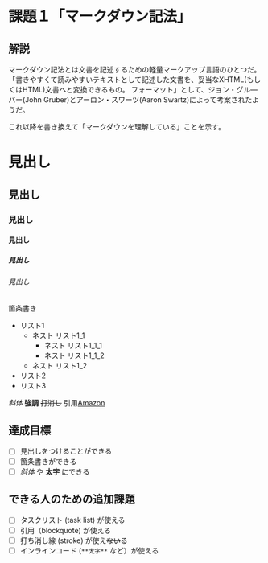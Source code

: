 # 課題１「マークダウン記法」

 ## 解説
 マークダウン記法とは文書を記述するための軽量マークアップ言語のひとつだ。
「書きやすくて読みやすいテキストとして記述した文書を、妥当なXHTML(もしくはHTML)文書へと変換できるもの。
フォーマット」として、ジョン・グル―バー(John Gruber)とアーロン・スワーツ(Aaron Swartz)によって考案されたようだ。

 これ以降を書き換えて「マークダウンを理解している」ことを示す。

# 見出し
## 見出し 
### 見出し 
#### 見出し 
##### 見出し 
###### 見出し 

箇条書き
- リスト1
    - ネスト リスト1_1
        - ネスト リスト1_1_1
        - ネスト リスト1_1_2
    - ネスト リスト1_2
- リスト2
- リスト3

*斜体*
**強調**
~~打消し~~
引用[Amazon](https://www.amazon.co.jp/)
 
 
 ## 達成目標

 - [ ] 見出しをつけることができる
- [ ] 箇条書きができる
- [ ] *斜体* や **太字** にできる

 ## できる人のための追加課題

 - [ ] タスクリスト (task list) が使える
- [ ] 引用（blockquote) が使える
- [ ] 打ち消し線 (stroke) が使え~~ない~~る
- [ ] インラインコード (`**太字**` など）が使える
